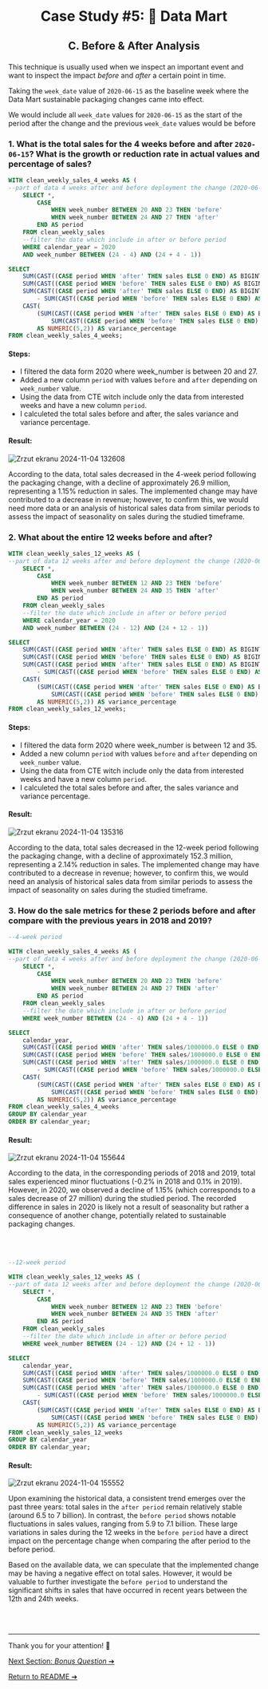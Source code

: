 # <p align="center"> Case Study #5: 🛒 Data Mart
 
## <p align="center"> C. Before & After Analysis

This technique is usually used when we inspect an important event and want to inspect the impact *before* and *after* a certain point in time.

Taking the `week_date` value of `2020-06-15` as the baseline week where the Data Mart sustainable packaging changes came into effect.

We would include all `week_date` values for `2020-06-15` as the start of the period after the change and the previous `week_date` values would be before


### 1. What is the total sales for the 4 weeks before and after `2020-06-15`? What is the growth or reduction rate in actual values and percentage of sales?

```sql
WITH clean_weekly_sales_4_weeks AS (
--part of data 4 weeks after and before deployment the change (2020-06-15)
	SELECT *,
		CASE 
			WHEN week_number BETWEEN 20 AND 23 THEN 'before'
			WHEN week_number BETWEEN 24 AND 27 THEN 'after'
		END AS period
	FROM clean_weekly_sales
	--filter the date which include in after or before period
	WHERE calendar_year = 2020
	AND week_number BETWEEN (24 - 4) AND (24 + 4 - 1))

SELECT
	SUM(CAST((CASE period WHEN 'after' THEN sales ELSE 0 END) AS BIGINT)) AS after_total_sales,
	SUM(CAST((CASE period WHEN 'before' THEN sales ELSE 0 END) AS BIGINT)) AS before_total_sales,
	SUM(CAST((CASE period WHEN 'after' THEN sales ELSE 0 END) AS BIGINT))
		- SUM(CAST((CASE period WHEN 'before' THEN sales ELSE 0 END) AS BIGINT))  AS sales_variance,
	CAST(
		(SUM(CAST((CASE period WHEN 'after' THEN sales ELSE 0 END) AS BIGINT)) * 100.0 / 
			SUM(CAST((CASE period WHEN 'before' THEN sales ELSE 0 END) AS BIGINT))) - 100
		AS NUMERIC(5,2)) AS variance_percentage
FROM clean_weekly_sales_4_weeks;
```

#### Steps:
- I filtered the data form 2020 where week_number is between 20 and 27.
- Added a new column `period` with values `before` and `after` depending on `week_number` value.
- Using the data from CTE witch include only the data from interested weeks and have a new column `period`.
- I calculeted the total sales before and after, the sales variance and variance percentage.

#### Result:
![Zrzut ekranu 2024-11-04 132608](https://github.com/user-attachments/assets/c5392982-9310-47d7-ae6f-934135b79e2c)

According to the data, total sales decreased in the 4-week period following the packaging change, with a decline of approximately 26.9 million, representing a 1.15% reduction in sales. The implemented change may have contributed to a decrease in revenue; however, to confirm this, we would need more data or an analysis of historical sales data from similar periods to assess the impact of seasonality on sales during the studied timeframe.

### 2. What about the entire 12 weeks before and after?

```sql
WITH clean_weekly_sales_12_weeks AS (
--part of data 12 weeks after and before deployment the change (2020-06-15)
	SELECT *,
		CASE 
			WHEN week_number BETWEEN 12 AND 23 THEN 'before'
			WHEN week_number BETWEEN 24 AND 35 THEN 'after'
		END AS period
	FROM clean_weekly_sales
	--filter the date which include in after or before period
	WHERE calendar_year = 2020
	AND week_number BETWEEN (24 - 12) AND (24 + 12 - 1))

SELECT
	SUM(CAST((CASE period WHEN 'after' THEN sales ELSE 0 END) AS BIGINT)) AS after_total_sales,
	SUM(CAST((CASE period WHEN 'before' THEN sales ELSE 0 END) AS BIGINT)) AS before_total_sales,
	SUM(CAST((CASE period WHEN 'after' THEN sales ELSE 0 END) AS BIGINT))
		- SUM(CAST((CASE period WHEN 'before' THEN sales ELSE 0 END) AS BIGINT))  AS sales_variance,
	CAST(
		(SUM(CAST((CASE period WHEN 'after' THEN sales ELSE 0 END) AS BIGINT)) * 100.0 / 
			SUM(CAST((CASE period WHEN 'before' THEN sales ELSE 0 END) AS BIGINT))) - 100
		AS NUMERIC(5,2)) AS variance_percentage
FROM clean_weekly_sales_12_weeks;
```

#### Steps:
- I filtered the data form 2020 where week_number is between 12 and 35.
- Added a new column `period` with values `before` and `after` depending on `week_number` value.
- Using the data from CTE witch include only the data from interested weeks and have a new column `period`.
- I calculeted the total sales before and after, the sales variance and variance percentage.

#### Result:
![Zrzut ekranu 2024-11-04 135316](https://github.com/user-attachments/assets/7636693d-d4f6-4bf5-bc0f-92372ea3ea2d)


According to the data, total sales decreased in the 12-week period following the packaging change, with a decline of approximately 152.3 million, representing a 2.14% reduction in sales. The implemented change may have contributed to a decrease in revenue; however, to confirm this, we would need an analysis of historical sales data from similar periods to assess the impact of seasonality on sales during the studied timeframe.


### 3. How do the sale metrics for these 2 periods before and after compare with the previous years in 2018 and 2019?

```sql
--4-week period

WITH clean_weekly_sales_4_weeks AS (
--part of data 4 weeks after and before deployment the change (2020-06-15)
	SELECT *,
		CASE 
			WHEN week_number BETWEEN 20 AND 23 THEN 'before'
			WHEN week_number BETWEEN 24 AND 27 THEN 'after'
		END AS period
	FROM clean_weekly_sales
	--filter the date which include in after or before period
	WHERE week_number BETWEEN (24 - 4) AND (24 + 4 - 1))

SELECT
	calendar_year,
	SUM(CAST((CASE period WHEN 'after' THEN sales/1000000.0 ELSE 0 END) AS NUMERIC(6,2))) AS after_total_sales_mln,
	SUM(CAST((CASE period WHEN 'before' THEN sales/1000000.0 ELSE 0 END) AS NUMERIC(6,2))) AS before_total_sales_mln,
	SUM(CAST((CASE period WHEN 'after' THEN sales/1000000.0 ELSE 0 END) AS NUMERIC(6,2)))
		- SUM(CAST((CASE period WHEN 'before' THEN sales/1000000.0 ELSE 0 END) AS NUMERIC(6,2)))  AS sales_variance_mln,
	CAST(
		(SUM(CAST((CASE period WHEN 'after' THEN sales ELSE 0 END) AS BIGINT)) * 100.0 / 
			SUM(CAST((CASE period WHEN 'before' THEN sales ELSE 0 END) AS BIGINT))) - 100
		AS NUMERIC(5,2)) AS variance_percentage
FROM clean_weekly_sales_4_weeks
GROUP BY calendar_year
ORDER BY calendar_year;
```

#### Result:
![Zrzut ekranu 2024-11-04 155644](https://github.com/user-attachments/assets/17d4c534-4c8b-4a71-9b46-37db902d62dc)

According to the data, in the corresponding periods of 2018 and 2019, total sales experienced minor fluctuations (-0.2% in 2018 and 0.1% in 2019). However, in 2020, we observed a decline of 1.15% (which corresponds to a sales decrease of 27 million) during the studied period. The recorded difference in sales in 2020 is likely not a result of seasonality but rather a consequence of another change, potentially related to sustainable packaging changes.

<br></br>

```sql
--12-week period

WITH clean_weekly_sales_12_weeks AS (
--part of data 12 weeks after and before deployment the change (2020-06-15)
	SELECT *,
		CASE 
			WHEN week_number BETWEEN 12 AND 23 THEN 'before'
			WHEN week_number BETWEEN 24 AND 35 THEN 'after'
		END AS period
	FROM clean_weekly_sales
	--filter the date which include in after or before period
	WHERE week_number BETWEEN (24 - 12) AND (24 + 12 - 1))

SELECT
	calendar_year,
	SUM(CAST((CASE period WHEN 'after' THEN sales/1000000.0 ELSE 0 END) AS NUMERIC(6,2))) AS after_total_sales_mln,
	SUM(CAST((CASE period WHEN 'before' THEN sales/1000000.0 ELSE 0 END) AS NUMERIC(6,2))) AS before_total_sales_mln,
	SUM(CAST((CASE period WHEN 'after' THEN sales/1000000.0 ELSE 0 END) AS NUMERIC(6,2)))
		- SUM(CAST((CASE period WHEN 'before' THEN sales/1000000.0 ELSE 0 END) AS NUMERIC(6,2)))  AS sales_variance_mln,
	CAST(
		(SUM(CAST((CASE period WHEN 'after' THEN sales ELSE 0 END) AS BIGINT)) * 100.0 / 
			SUM(CAST((CASE period WHEN 'before' THEN sales ELSE 0 END) AS BIGINT))) - 100
		AS NUMERIC(5,2)) AS variance_percentage
FROM clean_weekly_sales_12_weeks
GROUP BY calendar_year
ORDER BY calendar_year;
```


#### Result:
![Zrzut ekranu 2024-11-04 155552](https://github.com/user-attachments/assets/ce0cb0ec-85a7-406c-baef-431f51fe887d)

Upon examining the historical data, a consistent trend emerges over the past three years: total sales in the `after period` remain relatively stable (around 6.5 to 7 billion). In contrast, the `before period` shows notable fluctuations in sales values, ranging from 5.9 to 7.1 billion. These large variations in sales during the 12 weeks in the `before period` have a direct impact on the percentage change when comparing the after period to the before period.

Based on the available data, we can speculate that the implemented change may be having a negative effect on total sales. However, it would be valuable to further investigate the `before period` to understand the significant shifts in sales that have occurred in recent years between the 12th and 24th weeks.

<br></br>
***

Thank you for your attention! 🫶️

[Next Section: *Bonus Question* ➔](https://github.com/ElaWajdzik/SQL_Challenge_Case_Study_5---Data-Mart/blob/main/C.%20Before%20%26%20After%20Analysis.md)

[Return to README ➔](https://github.com/ElaWajdzik/SQL_Challenge_Case_Study_5---Data-Mart/blob/main/README.md)
